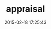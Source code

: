 ---
layout: post
title:  "appraisal"
repo:   "thoughtbot/appraisal"
date:   2015-02-18 17:25:43
gemurl: http://github.com/thoughtbot/appraisal
---